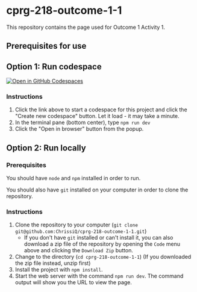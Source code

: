 # cprg-218-outcome-1-1

This repository contains the page used for Outcome 1 Activity 1.

## Prerequisites for use

## Option 1: Run codespace

[![Open in GitHub Codespaces](https://github.com/codespaces/badge.svg)](https://codespaces.new/ChrissiQ/cprg-218-outcome-1-1?quickstart=1)

### Instructions
1. Click the link above to start a codespace for this project and click the "Create new codespace" button.  Let it load - it may take a minute.
2. In the terminal pane (bottom center), type `npm run dev`
3. Click the "Open in browser" button from the popup.

## Option 2: Run locally

### Prerequisites

You should have `node` and `npm` installed in order to run.

You should also have `git` installed on your computer in order to clone the repository.

### Instructions

1. Clone the repository to your computer (`git clone git@github.com:ChrissiQ/cprg-218-outcome-1-1.git`)
   * If you don't have `git` installed or can't install it, you can also download a zip file of the repository by opening the `Code` menu above and clicking the `Download Zip` button.
2. Change to the directory (`cd cprg-218-outcome-1-1`) (If you downloaded the zip file instead, unzip first)
3. Install the project with `npm install`.
3. Start the web server with the command `npm run dev`.  The command output will show you the URL to view the page.
